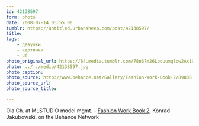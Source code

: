 ```yaml
---
id: 42138597
form: photo
date: 2008-07-14 03:55:00
tumblr: https://untitled.urbansheep.com/post/42138597/
title:
tags:
    - девушки
    - картинки
    - чб
photo_original_url: https://64.media.tumblr.com/78n67m26Lbduumqlow2Ax19W_640.jpg
photo: ../../media/42138597.jpg
photo_caption:
photo_source: http://www.behance.net/Gallery/Fashion-Work-Book-2/89838
photo_source_url:
photo_source_title:

---
```


<p>Ola Ch. at MLSTUDIO model mgmt. - <a href="http://www.behance.net/Gallery/Fashion-Work-Book-2/89838">Fashion Work Book 2</a>, Konrad Jakubowski, on the Behance Network</p>
